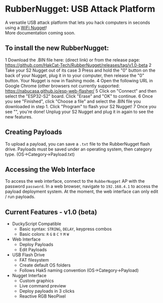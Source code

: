 # RubberNugget: USB Attack Platform
A versatile USB attack platform that lets you hack computers in seconds using a [WiFi Nugget](https://wifinugget.com)!  
More documentation coming soon.

## To install the new RubberNugget:
1	Download the .BIN file here: (direct link) or from the release page: https://github.com/HakCat-Tech/RubberNugget/releases/tag/v1.0-beta
2	Take your S2 Nugget out of its case
3	Press and hold the "0" button on the back of your Nugget, plug it in to your computer, then release the "0" button. Your Nugget is now in flashing mode.
4	Open the following URL in Google Chrome (other browsers not currently supported: https://nabucasa.github.io/esp-web-flasher/
5	Click on "Connect" and then select the "ESP32-S2" board. Click "Erase" and "OK" to continue.
6	Once you see "Finished", click "Choose a file" and select the .BIN file you downloaded in step 1. Click "Program" to flash your S2 Nugget!
7	Once you see "", you're done! Unplug your S2 Nugget and plug it in again to see the new features. 


## Creating Payloads
To upload a payload, you can save a `.txt` file to the RubberNugget flash drive.  Payloads must be saved under an operating system, then category type. (OS->Category->Payload.txt)

## Accessing the Web Interface
To access the web interface, connect to the `RubberNugget` AP with the password `password`.  In a web browser, navigate to `192.168.4.1` to access the payload deployment system.  At the moment, the web interface can only edit / run payloads.

## Current Features - v1.0 (beta)

- DuckyScript Compatible
    - Basic syntax: `STRING`, `DELAY`, keypress combos
    - Basic colors: `R` `G` `B` `C` `Y` `M` `W`
- Web Interface 
    - Deploy Payloads
    - Edit Payloads
- USB Flash Drive
    - FAT filesystem
    - Create default OS folders
    - Follows Hak5 naming convention (OS->Category->Payload)
- Nugget Interface
    - Custom graphics
    - Live command preview
    - Deploy payloads in 3 clicks
    - Reactive RGB NeoPixel
